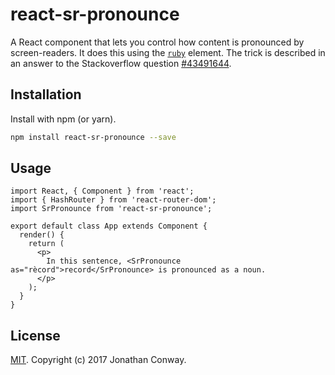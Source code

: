 # react-sr-pronounce

A React component that lets you control how content is pronounced by screen-readers. It does this using the [`ruby`](https://www.w3.org/wiki/HTML/Elements/ruby) element. The trick is described in an answer to the Stackoverflow question [#43491644](https://stackoverflow.com/a/43491802/23341).

## Installation

Install with npm (or yarn).

```sh
npm install react-sr-pronounce --save
```

## Usage

```
import React, { Component } from 'react';
import { HashRouter } from 'react-router-dom';
import SrPronounce from 'react-sr-pronounce';

export default class App extends Component {
  render() {
    return (
      <p>
        In this sentence, <SrPronounce as="rècord">record</SrPronounce> is pronounced as a noun.
      </p>
    );
  }
}
```

## License

[MIT](LICENSE). Copyright (c) 2017 Jonathan Conway.
